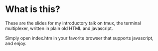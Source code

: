 # What is this?
These are the slides for my introductory talk on tmux, the terminal multiplexer, written in plain old HTML and javascript.

Simply open index.htm in your favorite browser that supports javascript, and enjoy.
